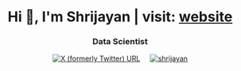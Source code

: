 <h1 align="center">Hi 👋, I'm Shrijayan | visit: <a href="https://shrijayan.cpluz.com" target="_blank">website</a></h1>
<h3 align="center">Data Scientist</h3>

<div style="display: flex; justify-content: center; align-items: center; gap: 20px;">
  <a href="https://twitter.com/rshrijayan" target="_blank">
    <img alt="X (formerly Twitter) URL" src="https://img.shields.io/twitter/url?url=https%3A%2F%2Fx.com%2Frshrijayan">
  </a>
  <a href="https://linkedin.com/in/shrijayan" target="_blank">
    <img src="https://img.shields.io/badge/LinkedIn-0077B5?style=for-the-badge&logo=linkedin&logoColor=white" alt="shrijayan" />
  </a>
</div>
